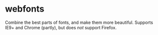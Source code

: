 webfonts
========

Combine the best parts of fonts, and make them more beautiful. 
Supports IE9+ and Chrome (partly), but does *not* support Firefox.
